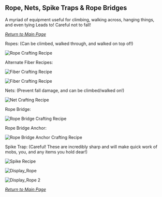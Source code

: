 ## Rope, Nets, Spike Traps & Rope Bridges

A myriad of equipment useful for climbing, walking across, hanging things, and even tying Leads to! Careful not to fall!

_[Return to Main Page](https://github.com/l1nkl3/ValleyCraft/blob/gh-pages/docs/index.md)_

Ropes: (Can be climbed, walked through, and walked on top of!)

![Rope Crafting Recipe](https://github.com/l1nkl3/ValleyCraft/blob/gh-pages/wiki-images/rope.png)

Alternate Fiber Recipes:

![Fiber Crafting Recipe](https://github.com/l1nkl3/ValleyCraft/blob/gh-pages/wiki-images/sugar-fiber.png)

![Fiber Crafting Recipe](https://github.com/l1nkl3/ValleyCraft/blob/gh-pages/wiki-images/bamboo-fiber.png)

Nets: (Prevent fall damage, and can be climbed/walked on!)

![Net Crafting Recipe](https://github.com/l1nkl3/ValleyCraft/blob/gh-pages/wiki-images/net.png)

Rope Bridge:

![Rope Bridge Crafting Recipe](https://github.com/l1nkl3/ValleyCraft/blob/gh-pages/wiki-images/bridge.png)

Rope Bridge Anchor:

![Rope Bridge Anchor Crafting Recipe](https://github.com/l1nkl3/ValleyCraft/blob/gh-pages/wiki-images/anchor.png)

Spike Trap: (Careful! These are incredibly sharp and will make quick work of mobs, you, and any items you hold dear!)

![Spike Recipe](https://github.com/l1nkl3/ValleyCraft/blob/gh-pages/wiki-images/spikes.png)

![Display_Rope](https://github.com/l1nkl3/ValleyCraft/blob/gh-pages/wiki-images/display_rope_1.png)

![Display_Rope 2](https://github.com/l1nkl3/ValleyCraft/blob/gh-pages/wiki-images/display_rope_2.png)

_[Return to Main Page](https://github.com/l1nkl3/ValleyCraft/blob/gh-pages/docs/index.md)_
